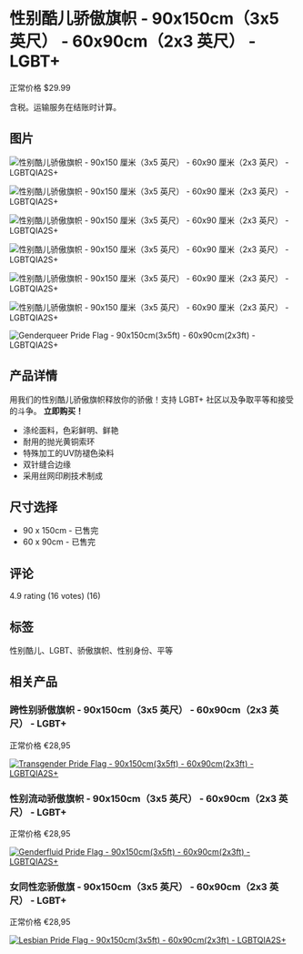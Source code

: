 # 性别酷儿骄傲旗帜 - 90x150cm（3x5 英尺） - 60x90cm（2x3 英尺） - LGBT+

正常价格 $29.99

含税。运输服务在结账时计算。

## 图片

![性别酷儿骄傲旗帜 - 90x150 厘米（3x5 英尺） - 60x90 厘米（2x3 英尺） - LGBTQIA2S+](//flagnation.net/cdn/shop/files/Genderqueer-Pride-Flag-90x150cm3x5ft-60x90cm2x3ft-LGBT.webp?v=1731903361)

![性别酷儿骄傲旗帜 - 90x150 厘米（3x5 英尺） - 60x90 厘米（2x3 英尺） - LGBTQIA2S+](https://flagnation.net/cdn/shop/files/Genderqueer-Pride-Flag-90x150cm3x5ft-60x90cm2x3ft-LGBT-2_300x.webp?v=1731903367)

![性别酷儿骄傲旗帜 - 90x150 厘米（3x5 英尺） - 60x90 厘米（2x3 英尺） - LGBTQIA2S+](https://flagnation.net/cdn/shop/files/Genderqueer-Pride-Flag-90x150cm3x5ft-60x90cm2x3ft-LGBT-3_300x.webp?v=1731903373)

![性别酷儿骄傲旗帜 - 90x150 厘米（3x5 英尺） - 60x90 厘米（2x3 英尺） - LGBTQIA2S+](https://flagnation.net/cdn/shop/files/Genderqueer-Pride-Flag-90x150cm3x5ft-60x90cm2x3ft-LGBT-4_300x.webp?v=1731903379)

![性别酷儿骄傲旗帜 - 90x150 厘米（3x5 英尺） - 60x90 厘米（2x3 英尺） - LGBTQIA2S+](https://flagnation.net/cdn/shop/files/Genderqueer-Pride-Flag-90x150cm3x5ft-60x90cm2x3ft-LGBT-5_300x.webp?v=1731903385)

![性别酷儿骄傲旗帜 - 90x150 厘米（3x5 英尺） - 60x90 厘米（2x3 英尺） - LGBTQIA2S+](https://flagnation.net/cdn/shop/files/Genderqueer-Pride-Flag-90x150cm3x5ft-60x90cm2x3ft-LGBT-6_300x.webp?v=1731903391)

![Genderqueer Pride Flag - 90x150cm(3x5ft) - 60x90cm(2x3ft) - LGBTQIA2S+](//flagnation.net/cdn/shop/files/Genderqueer-Pride-Flag-90x150cm3x5ft-60x90cm2x3ft-LGBT_1024x1024@2x.webp?v=1731903361)

## 产品详情

用我们的性别酷儿骄傲旗帜释放你的骄傲！支持 LGBT+ 社区以及争取平等和接受的斗争。 **立即购买！**

- 涤纶面料，色彩鲜明、鲜艳
- 耐用的抛光黄铜索环
- 特殊加工的UV防褪色染料
- 双针缝合边缘
- 采用丝网印刷技术制成

## 尺寸选择

- 90 x 150cm - 已售完
- 60 x 90cm - 已售完

## 评论

4.9 rating (16 votes) (16)

## 标签

性别酷儿、LGBT、骄傲旗帜、性别身份、平等

## 相关产品

### 跨性别骄傲旗帜 - 90x150cm（3x5 英尺） - 60x90cm（2x3 英尺） - LGBT+

正常价格 €28,95

[![Transgender Pride Flag - 90x150cm(3x5ft) - 60x90cm(2x3ft) - LGBTQIA2S+](//flagnation.net/cdn/shop/files/Transgender-Pride-Flag-90x150cm3x5ft-60x90cm2x3ft-LGBT_grande.webp?v=1731903318)](https://flagnation.net/products/transgender-pride-flag-90x150cm-3x5ft-60x90cm-2x3ft-lgbt?pr_prod_strat=e5_desc&pr_rec_id=1927f3c08&pr_rec_pid=8795246952776&pr_ref_pid=8795351351624&pr_seq=uniform)

### 性别流动骄傲旗帜 - 90x150cm（3x5 英尺） - 60x90cm（2x3 英尺） - LGBT+

正常价格 €28,95

[![Genderfluid Pride Flag - 90x150cm(3x5ft) - 60x90cm(2x3ft) - LGBTQIA2S+](//flagnation.net/cdn/shop/files/Genderfluid-Pride-Flag-90x150cm3x5ft-60x90cm2x3ft-LGBT_grande.webp?v=1731903397)](https://flagnation.net/products/genderfluid-pride-flag-90x150cm-3x5ft-60x90cm-2x3ft-lgbt?pr_prod_strat=e5_desc&pr_rec_id=1927f3c08&pr_rec_pid=8795351417160&pr_ref_pid=8795351351624&pr_seq=uniform)

### 女同性恋骄傲旗 - 90x150cm（3x5 英尺） - 60x90cm（2x3 英尺） - LGBT+

正常价格 €28,95

[![Lesbian Pride Flag - 90x150cm(3x5ft) - 60x90cm(2x3ft) - LGBTQIA2S+](//flagnation.net/cdn/shop/files/Lesbian-Pride-Flag-90x150cm3x5ft-60x90cm2x3ft-LGBT_013aead2_grande.webp?v=1740083532)](https://flagnation.net/products/lesbian-pride-flag-90x150cm-3x5ft-60x90cm-2x3ft-lgbt-1?pr_prod_strat=e5_desc&pr_rec_id=1927f3c08&pr_rec_pid=8795639218504&pr_ref_pid=8795351351624&pr_seq=uniform)